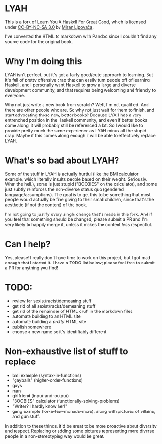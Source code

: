 # LYAH

This is a fork of Learn You A Haskell For Great Good, which is licensed under
[CC-BY-NC-SA 3.0](http://creativecommons.org/licenses/by-nc-sa/3.0/)
by [Miran Lipovača](http://www.oreilly.com/pub/au/5027).

I've converted the HTML to markdown with Pandoc since I couldn't find any
source code for the original book.

# Why I'm doing this

LYAH isn't perfect, but it's got a fairly good/cute approach to learning. But
it's full of pretty offensive crap that can easily turn people off of learning
Haskell, and I personally want Haskell to grow a large and diverse development
community, and that requires being welcoming and friendly to everyone.

Why not just write a new book from scratch? Well, I'm not qualified. And there
are other people who are. So why not just wait for them to finish, and start
advocating those new, better books? Because LYAH has a very entrenched position
in the Haskell community, and even if better books come along, it will probably
still be referenced a lot. So I would like to provide pretty much the same
experience as LYAH minus all the stupid crap. Maybe if this comes along enough
it will be able to effectively replace LYAH.

# What's so bad about LYAH?

Some of the stuff in LYAH is actually hurtful (like the BMI calculator example,
which literally insults people based on their weight. Seriously. What the
hell.), some is just stupid ("BOOBIES" on the calculator), and some just subtly
reinforces the non-diverse status quo (gendered language/assumptions). The goal
is to get this to be something that most people would actually be fine giving
to their small children, since that's the aesthetic (if not the content) of the
book.

I'm not going to justify every single change that's made in this fork. And if
you feel that something should be changed, please submit a PR and I'm very
likely to happily merge it, unless it makes the content _less_ respectful.

# Can I help?

Yes, please! I really don't have time to work on this project, but I got mad
enough that I started it. I have a TODO list below; please feel free to submit
a PR for anything you find!

# TODO:

- review for sexist/racist/demeaning stuff
- get rid of all sexist/racist/demeaning stuff
- get rid of the remainder of HTML cruft in the markdown files
- automate building to an HTML site
- automate building a *pretty* HTML site
- publish somewhere
- choose a new name so it's identifiably different

# Non-exhaustive list of stuff to replace

- bmi example (syntax-in-functions)
- "gayballs" (higher-order-functions)
- guys
- man
- girlfriend (input-and-output)
- "BOOBIES" calculator (functionally-solving-problems)
- "Writer? I hardly know her!"
- gang example (for-a-few-monads-more), along with pictures of villains, and gun stuff.

In addition to these things, it'd be great to be more proactive about diversity
and respect. Replacing or adding some pictures representing more diverse people
in a non-stereotyping way would be great.
